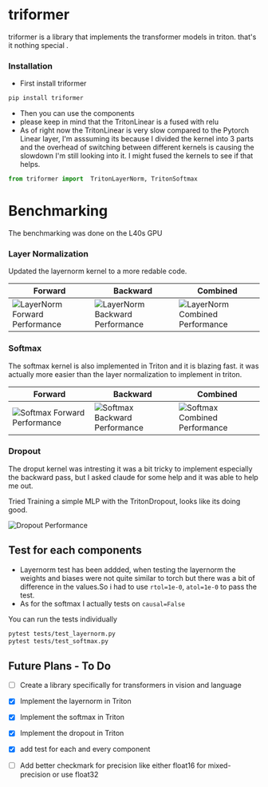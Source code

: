 # triformer

triformer is a library that implements the transformer models in triton.
that's it nothing special .


### Installation 
- First install triformer 
```bash
pip install triformer
```
- Then you can use the components 
- please keep in mind that the TritonLinear is a fused with relu
- As of right now the TritonLinear is very slow compared to the Pytorch Linear layer, I'm asssuming its because I divided the kernel into 3 parts and the overhead of switching between different kernels is causing the slowdown I'm still looking into it. I might fused the kernels to see if that helps. 

```python
from triformer import  TritonLayerNorm, TritonSoftmax
```
# Benchmarking 
The benchmarking was done on the L40s GPU 

### Layer Normalization

Updated the layernorm kernel to a more redable code.

| Forward | Backward | Combined |
|---------|----------|----------|
| ![LayerNorm Forward Performance](triformer/images/layernorm-forward.png) | ![LayerNorm Backward Performance](triformer/images/layernorm-backward.png) | ![LayerNorm Combined Performance](triformer/images/layernorm-combined.png) |




### Softmax
The softmax kernel is also implemented in Triton and it is blazing fast. it was actually more easier than the layer normalization to implement in triton.


| Forward | Backward | Combined |
|---------|----------|----------|
| ![Softmax Forward Performance](triformer/images/softmax-forward.png) | ![Softmax Backward Performance](triformer/images/softmax-backward.png) | ![Softmax Combined Performance](triformer/images/softmax-combined.png) |

### Dropout
The droput kernel was intresting it was a bit tricky to implement especially the backward pass, but I asked claude for some help and it was able to help me out.

Tried Training a simple MLP with the TritonDropout, looks like its doing good.

![Dropout Performance](triformer/images/dropout.png)



## Test for each components 
-  Layernorm test has been addded, when testing the layernorm the weights and biases were not quite similar to torch but there was a bit of difference in the values.So i had to use  `rtol=1e-0`, `atol=1e-0` to pass the test.
-  As for the softmax I actually tests on `causal=False`
  
You can run the tests individually 
```bash
pytest tests/test_layernorm.py
pytest tests/test_softmax.py
```

## Future Plans - To Do
- [ ] Create a library specifically for transformers in vision and language
- [x] Implement the layernorm in Triton 
- [x] Implement the softmax in Triton 
- [x] Implement the dropout in Triton
- [x] add test for each and every component
- [ ] Add better checkmark for precision like either float16 for mixed-precision or use float32 

